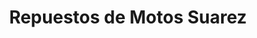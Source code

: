 ---
title: "Repuestos de Motos Suarez"
url: /jinotega/repuestos-de-motos-suarez/
shop: motocicleta
---